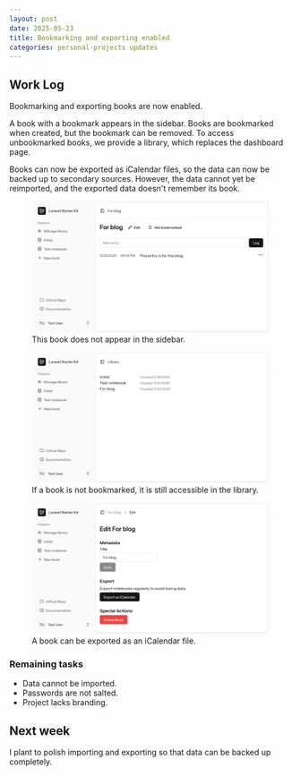 ```yaml
---
layout: post
date: 2025-05-23
title: Bookmarking and exporting enabled
categories: personal-projects updates
---
```


## Work Log

Bookmarking and exporting books are now enabled.

A book with a bookmark appears in the sidebar. Books are bookmarked when
created, but the bookmark can be removed. To access unbookmarked books, we
provide a library, which replaces the dashboard page.

Books can now be exported as iCalendar files, so the data can now be backed up
to secondary sources. However, the data cannot yet be reimported, and the
exported data doesn't remember its book.

<figure>
	<img alt="A book without a bookmark" src="/assets/images/2025-05-23-unbookmarking-a-book.png" />
	<figcaption>This book does not appear in the sidebar.</figcaption>
</figure>

<figure>
	<img alt="User interface for a library" src="/assets/images/2025-05-23-library.png" />
	<figcaption>If a book is not bookmarked, it is still accessible in the
	library.</figcaption>
</figure>

<figure>
	<img alt="Page showing a button to export a book" src="/assets/images/2025-05-23-exporting-a-book.png" />
	<figcaption>A book can be exported as an iCalendar file.</figcaption>
</figure>

### Remaining tasks

* Data cannot be imported.
* Passwords are not salted.
* Project lacks branding.

## Next week

I plant to polish importing and exporting so that data can be backed up
completely.
